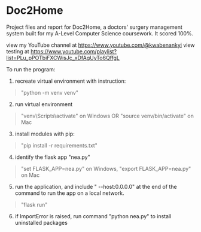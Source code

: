 # Doc2Home
Project files and report for Doc2Home, a doctors' surgery management system built for my A-Level Computer Science coursework. It scored 100%.

view my YouTube channel at https://www.youtube.com/@kwabenankyi
view testing at https://www.youtube.com/playlist?list=PLu_pPOTbiFXCWisJc_xDfAgUyTo6QffgL

To run the program:

1. recreate virtual environment with instruction:
> "python -m venv venv"

2. run virtual environment
> "venv\Scripts\activate" on Windows OR "source venv/bin/activate" on Mac 

3. install modules with pip:
> "pip install -r requirements.txt"

4. identify the flask app "nea.py"
> "set FLASK_APP=nea.py" on Windows, "export FLASK_APP=nea.py" on Mac

5. run the application, and include " --host:0.0.0.0" at the end of the command to run the app on a local network.
> "flask run"

6. if ImportError is raised, run command "python nea.py" to install uninstalled packages

